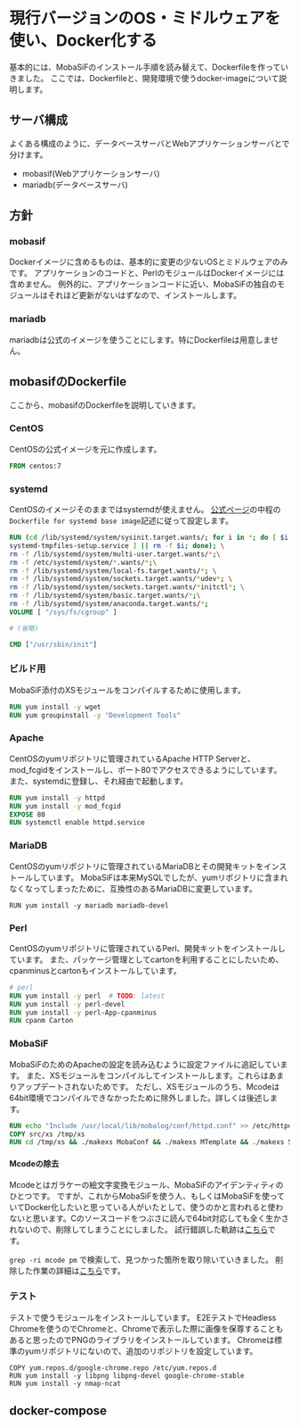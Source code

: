 # 現行バージョンのOS・ミドルウェアを使い、Docker化する

基本的には、MobaSiFのインストール手順を読み替えて、Dockerfileを作っていきました。
ここでは、Dockerfileと、開発環境で使うdocker-imageについて説明します。

## サーバ構成

よくある構成のように、データベースサーバとWebアプリケーションサーバとで分けます。

- mobasif(Webアプリケーションサーバ)
- mariadb(データベースサーバ)

## 方針

### mobasif

Dockerイメージに含めるものは、基本的に変更の少ないOSとミドルウェアのみです。
アプリケーションのコードと、PerlのモジュールはDockerイメージには含めません。
例外的に、アプリケーションコードに近い、MobaSiFの独自のモジュールはそれほど更新がないはずなので、インストールします。

### mariadb

mariadbは公式のイメージを使うことにします。特にDockerfileは用意しません。

## mobasifのDockerfile

ここから、mobasifのDockerfileを説明していきます。

### CentOS

CentOSの公式イメージを元に作成します。

```Dockerfile
FROM centos:7
```

### systemd

CentOSのイメージそのままではsystemdが使えません。
[公式ページ](https://hub.docker.com/_/centos)の中程の`Dockerfile for systemd base image`記述に従って設定します。

```Dockerfile
RUN (cd /lib/systemd/system/sysinit.target.wants/; for i in *; do [ $i == \
systemd-tmpfiles-setup.service ] || rm -f $i; done); \
rm -f /lib/systemd/system/multi-user.target.wants/*;\
rm -f /etc/systemd/system/*.wants/*;\
rm -f /lib/systemd/system/local-fs.target.wants/*; \
rm -f /lib/systemd/system/sockets.target.wants/*udev*; \
rm -f /lib/systemd/system/sockets.target.wants/*initctl*; \
rm -f /lib/systemd/system/basic.target.wants/*;\
rm -f /lib/systemd/system/anaconda.target.wants/*;
VOLUME [ "/sys/fs/cgroup" ]

# (省略)

CMD ["/usr/sbin/init"]
```

### ビルド用

MobaSiF添付のXSモジュールをコンパイルするために使用します。

```Dockerfile
RUN yum install -y wget
RUN yum groupinstall -y "Development Tools"
```

### Apache

CentOSのyumリポジトリに管理されているApache HTTP Serverと、mod_fcgidをインストールし、ポート80でアクセスできるようにしています。
また、systemdに登録し、それ経由で起動します。

```Dockerfile
RUN yum install -y httpd
RUN yum install -y mod_fcgid
EXPOSE 80
RUN systemctl enable httpd.service
```

### MariaDB

CentOSのyumリポジトリに管理されているMariaDBとその開発キットをインストールしています。
MobaSiFは本来MySQLでしたが、yumリポジトリに含まれなくなってしまったために、互換性のあるMariaDBに変更しています。

```
RUN yum install -y mariadb mariadb-devel
```

### Perl

CentOSのyumリポジトリに管理されているPerl、開発キットをインストールしています。
また、パッケージ管理としてcartonを利用することにしたいため、cpanminusとcartonもインストールしています。

```Dockerfile
# perl
RUN yum install -y perl  # TODO: latest
RUN yum install -y perl-devel
RUN yum install -y perl-App-cpanminus
RUN cpanm Carton
```

### MobaSiF

MobaSiFのためのApacheの設定を読み込むように設定ファイルに追記しています。
また、XSモジュールをコンパイルしてインストールします。これらはあまりアップデートされないためです。
ただし、XSモジュールのうち、Mcodeは64bit環境でコンパイルできなかったために除外しました。詳しくは後述します。

```Dockerfile
RUN echo "Include /usr/local/lib/mobalog/conf/httpd.conf" >> /etc/httpd/conf/httpd.conf
COPY src/xs /tmp/xs
RUN cd /tmp/xs && ./makexs MobaConf && ./makexs MTemplate && ./makexs SoftbankEncode && ./makexs HTMLFast && ./makexs Kcode
```

#### Mcodeの除去

Mcodeとはガラケーの絵文字変換モジュール、MobaSiFのアイデンティティのひとつです。
ですが、これからMobaSiFを使う人、もしくはMobaSiFを使っていてDocker化したいと思っている人がいたとして、使うのかと言われると使わないと思います。Cのソースコードをつぶさに読んで64bit対応しても全く生かされないので、削除してしまうことにしました。
試行錯誤した軌跡は[こちら](https://github.com/ken1flan/mobasif_sample/pull/12)です。

`grep -ri mcode pm` で検索して、見つかった箇所を取り除いていきました。
削除した作業の詳細は[こちら](https://github.com/ken1flan/mobasif_sample/pull/16)です。

### テスト

テストで使うモジュールをインストールしています。
E2EテストでHeadless Chromeを使うのでChromeと、Chromeで表示した際に画像を保尊することもあると思ったのでPNGのライブラリをインストールしています。
Chromeは標準のyumリポジトリにないので、追加のリポジトリを設定しています。

```
COPY yum.repos.d/google-chrome.repo /etc/yum.repos.d
RUN yum install -y libpng libpng-devel google-chrome-stable
RUN yum install -y nmap-ncat
```

## docker-compose
